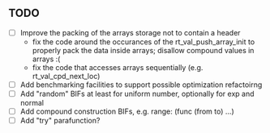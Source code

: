 TODO
----
 * [ ] Improve the packing of the arrays storage not to contain a header
    - fix the code around the occurances of the rt_val_push_array_init
      to properly pack the data inside arrays; disallow compound values in arrays :(
    - fix the code that accesses arrays sequentially (e.g. rt_val_cpd_next_loc)
 * [ ] Add benchmarking facilities to support possible optimization refactoirng
 * [ ] Add "random" BIFs at least for uniform number, optionally for exp and normal
 * [ ] Add compound construction BIFs, e.g. range: (func (from to) ...)
 * [ ] Add "try" parafunction?
